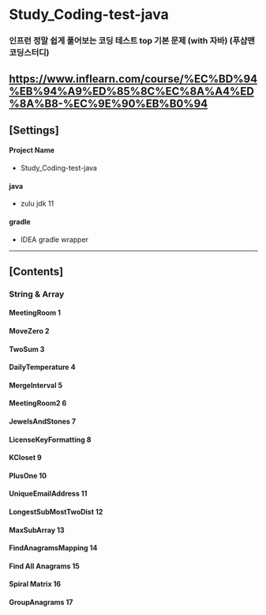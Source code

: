 # Study_Coding-test-java
### 인프런 정말 쉽게 풀어보는 코딩 테스트 top 기본 문제 (with 자바) (푸샵맨 코딩스터디)
https://www.inflearn.com/course/%EC%BD%94%EB%94%A9%ED%85%8C%EC%8A%A4%ED%8A%B8-%EC%9E%90%EB%B0%94
-----

## [Settings]
#### Project Name
* Study_Coding-test-java
#### java
* zulu jdk 11
#### gradle
* IDEA gradle wrapper
-----

## [Contents]
### String & Array

#### MeetingRoom 1

#### MoveZero 2

#### TwoSum 3

#### DailyTemperature 4

#### MergeInterval 5

#### MeetingRoom2 6

#### JewelsAndStones 7

#### LicenseKeyFormatting 8

#### KCloset 9

#### PlusOne 10

#### UniqueEmailAddress 11

#### LongestSubMostTwoDist 12

#### MaxSubArray 13

#### FindAnagramsMapping 14

#### Find All Anagrams 15

#### Spiral Matrix 16

#### GroupAnagrams 17
